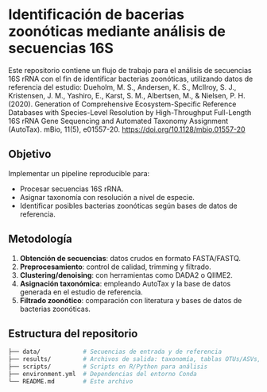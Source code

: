 # Identificación de bacerias zoonóticas mediante análisis de secuencias 16S
Este repositorio contiene un flujo de trabajo para el análisis de secuencias 16S rRNA con el fin de identificar bacterias zoonóticas, utilizando datos de referencia del estudio:
Dueholm, M. S., Andersen, K. S., McIlroy, S. J., Kristensen, J. M., Yashiro, E., Karst, S. M., Albertsen, M., & Nielsen, P. H. (2020). Generation of Comprehensive Ecosystem-Specific Reference Databases with Species-Level Resolution by High-Throughput Full-Length 16S rRNA Gene Sequencing and Automated Taxonomy Assignment (AutoTax). mBio, 11(5), e01557-20. https://doi.org/10.1128/mbio.01557-20

## Objetivo  
Implementar un pipeline reproducible para:  
- Procesar secuencias 16S rRNA.  
- Asignar taxonomía con resolución a nivel de especie.  
- Identificar posibles bacterias zoonóticas según bases de datos de referencia.

## Metodología  
1. **Obtención de secuencias**: datos crudos en formato FASTA/FASTQ.  
2. **Preprocesamiento**: control de calidad, trimming y filtrado.  
3. **Clustering/denoising**: con herramientas como DADA2 o QIIME2.  
4. **Asignación taxonómica**: empleando AutoTax y la base de datos generada en el estudio de referencia.  
5. **Filtrado zoonótico**: comparación con literatura y bases de datos de bacterias zoonóticas.

## Estructura del repositorio  
```bash
├── data/            # Secuencias de entrada y de referencia
├── results/         # Archivos de salida: taxonomía, tablas OTUs/ASVs, gráficas
├── scripts/         # Scripts en R/Python para análisis
├── environment.yml  # Dependencias del entorno Conda
└── README.md        # Este archivo
